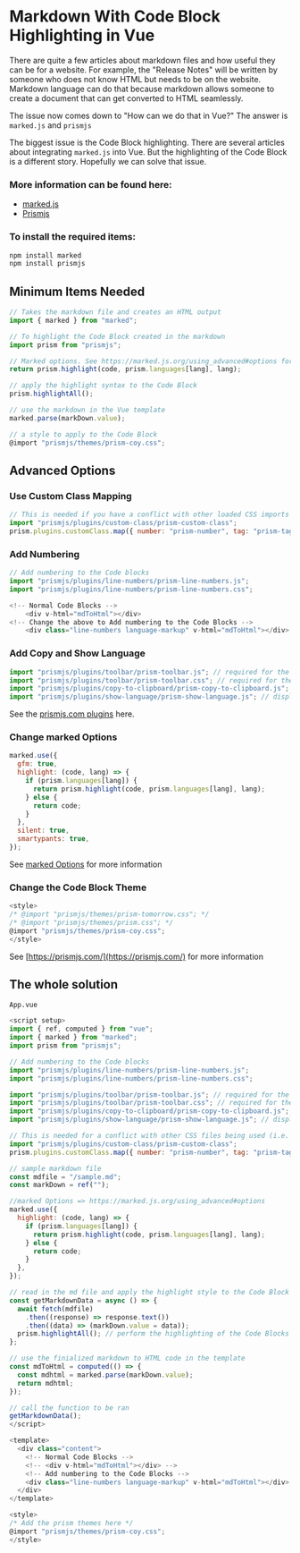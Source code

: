# Markdown With Code Block Highlighting in Vue

There are quite a few articles about markdown files and how useful they can be for a website. For example, the "Release Notes" will be written by someone who does not know HTML but needs to be on the website. Markdown language can do that because markdown allows someone to create a document that can get converted to HTML seamlessly.

The issue now comes down to "How can we do that in Vue?" The answer is `marked.js` and `prismjs`

The biggest issue is the Code Block highlighting. There are several articles about integrating `marked.js` into Vue. But the highlighting of the Code Block is a different story. Hopefully we can solve that issue.

### More information can be found here:
- [marked.js](https://marked.js.org/)
- [Prismjs](https://prismjs.com/)


### To install the required items:
```js
npm install marked
npm install prismjs
```

## Minimum Items Needed
```js
// Takes the markdown file and creates an HTML output
import { marked } from "marked"; 
```
```js
// To highlight the Code Block created in the markdown
import prism from "prismjs";
```
```js
// Marked options. See https://marked.js.org/using_advanced#options for more information
return prism.highlight(code, prism.languages[lang], lang);
```
```js
// apply the highlight syntax to the Code Block
prism.highlightAll();
```
```js
// use the markdown in the Vue template
marked.parse(markDown.value);
```
```js
// a style to apply to the Code Block
@import "prismjs/themes/prism-coy.css"; 
```

## Advanced Options
### Use Custom Class Mapping
```js
// This is needed if you have a conflict with other loaded CSS imports (i.e. Bulma).
import "prismjs/plugins/custom-class/prism-custom-class";
prism.plugins.customClass.map({ number: "prism-number", tag: "prism-tag" });
```

### Add Numbering
```js
// Add numbering to the Code blocks
import "prismjs/plugins/line-numbers/prism-line-numbers.js";
import "prismjs/plugins/line-numbers/prism-line-numbers.css";

<!-- Normal Code Blocks -->
	<div v-html="mdToHtml"></div>
<!-- Change the above to Add numbering to the Code Blocks -->
	<div class="line-numbers language-markup" v-html="mdToHtml"></div>
```

### Add Copy and Show Language
```js
import "prismjs/plugins/toolbar/prism-toolbar.js"; // required for the following plugins
import "prismjs/plugins/toolbar/prism-toolbar.css"; // required for the following plugins
import "prismjs/plugins/copy-to-clipboard/prism-copy-to-clipboard.js"; // show copy button
import "prismjs/plugins/show-language/prism-show-language.js"; // display the language of the code block

```
See the [prismjs.com plugins](https://prismjs.com/index.html#plugins) here.



### Change marked Options
```js
marked.use({
  gfm: true,
  highlight: (code, lang) => {
    if (prism.languages[lang]) {
      return prism.highlight(code, prism.languages[lang], lang);
    } else {
      return code;
    }
  },
  silent: true,
  smartypants: true,
});
```
See [marked Options](https://marked.js.org/using_advanced#options) for more information

### Change the Code Block Theme
```js
<style>
/* @import "prismjs/themes/prism-tomorrow.css"; */
/* @import "prismjs/themes/prism.css"; */
@import "prismjs/themes/prism-coy.css"; 
</style>
```
See [https://prismjs.com/](https://prismjs.com/) for more information

## The whole solution
`App.vue`
```js
<script setup>
import { ref, computed } from "vue";
import { marked } from "marked";
import prism from "prismjs";

// Add numbering to the Code blocks
import "prismjs/plugins/line-numbers/prism-line-numbers.js";
import "prismjs/plugins/line-numbers/prism-line-numbers.css";

import "prismjs/plugins/toolbar/prism-toolbar.js"; // required for the following plugins
import "prismjs/plugins/toolbar/prism-toolbar.css"; // required for the following plugins
import "prismjs/plugins/copy-to-clipboard/prism-copy-to-clipboard.js"; // show copy button
import "prismjs/plugins/show-language/prism-show-language.js"; // display the language of the code block

// This is needed for a conflict with other CSS files being used (i.e. Bulma).
import "prismjs/plugins/custom-class/prism-custom-class";
prism.plugins.customClass.map({ number: "prism-number", tag: "prism-tag" });

// sample markdown file
const mdfile = "/sample.md";
const markDown = ref("");

//marked Options => https://marked.js.org/using_advanced#options
marked.use({
  highlight: (code, lang) => {
    if (prism.languages[lang]) {
      return prism.highlight(code, prism.languages[lang], lang);
    } else {
      return code;
    }
  },
});

// read in the md file and apply the highlight style to the Code Block
const getMarkdownData = async () => {
  await fetch(mdfile)
    .then((response) => response.text())
    .then((data) => (markDown.value = data));
  prism.highlightAll(); // perform the highlighting of the Code Blocks
};

// use the finialized markdown to HTML code in the template
const mdToHtml = computed(() => {
  const mdhtml = marked.parse(markDown.value);
  return mdhtml;
});

// call the function to be ran
getMarkdownData();
</script>

<template>
  <div class="content">
    <!-- Normal Code Blocks -->
    <!-- <div v-html="mdToHtml"></div> -->
    <!-- Add numbering to the Code Blocks -->
    <div class="line-numbers language-markup" v-html="mdToHtml"></div>
  </div>
</template>

<style>
/* Add the prism themes here */
@import "prismjs/themes/prism-coy.css";
</style>
```
